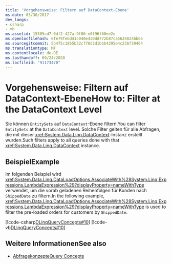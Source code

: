 ```yaml
---
title: 'Vorgehensweise: Filtern auf DataContext-Ebene'
ms.date: 03/30/2017
dev_langs:
- csharp
- vb
ms.assetid: 15505cd7-0df2-427a-9f86-e0f96f60ee2e
ms.openlocfilehash: 6fe79febd41c040e430dd772b87ca5624824bb65
ms.sourcegitcommit: 5b475c1855b32cf78d2d1bbb4295e4c236f39464
ms.translationtype: MT
ms.contentlocale: de-DE
ms.lasthandoff: 09/24/2020
ms.locfileid: "91173470"
---
```

# <a name="how-to-filter-at-the-datacontext-level"></a><span data-ttu-id="bb652-102">Vorgehensweise: Filtern auf DataContext-Ebene</span><span class="sxs-lookup"><span data-stu-id="bb652-102">How to: Filter at the DataContext Level</span></span>

<span data-ttu-id="bb652-103">Sie können `EntitySets` auf `DataContext`-Ebene filtern.</span><span class="sxs-lookup"><span data-stu-id="bb652-103">You can filter `EntitySets` at the `DataContext` level.</span></span> <span data-ttu-id="bb652-104">Solche Filter gelten für alle Abfragen, die mit dieser <xref:System.Data.Linq.DataContext>-Instanz erstellt wurden.</span><span class="sxs-lookup"><span data-stu-id="bb652-104">Such filters apply to all queries done with that <xref:System.Data.Linq.DataContext> instance.</span></span>  
  
## <a name="example"></a><span data-ttu-id="bb652-105">Beispiel</span><span class="sxs-lookup"><span data-stu-id="bb652-105">Example</span></span>  

 <span data-ttu-id="bb652-106">Im folgenden Beispiel wird <xref:System.Data.Linq.DataLoadOptions.AssociateWith%28System.Linq.Expressions.LambdaExpression%29?displayProperty=nameWithType> verwendet, um die vorab geladenen Reihenfolgen für Kunden nach `ShippedDate` zu filtern.</span><span class="sxs-lookup"><span data-stu-id="bb652-106">In the following example, <xref:System.Data.Linq.DataLoadOptions.AssociateWith%28System.Linq.Expressions.LambdaExpression%29?displayProperty=nameWithType> is used to filter the pre-loaded orders for customers by `ShippedDate`.</span></span>  
  
 [!code-csharp[DLinqQueryConcepts#10](../../../../../../samples/snippets/csharp/VS_Snippets_Data/DLinqQueryConcepts/cs/Program.cs#10)]
 [!code-vb[DLinqQueryConcepts#10](../../../../../../samples/snippets/visualbasic/VS_Snippets_Data/DLinqQueryConcepts/vb/Module1.vb#10)]  
  
## <a name="see-also"></a><span data-ttu-id="bb652-107">Weitere Informationen</span><span class="sxs-lookup"><span data-stu-id="bb652-107">See also</span></span>

- [<span data-ttu-id="bb652-108">Abfragekonzepte</span><span class="sxs-lookup"><span data-stu-id="bb652-108">Query Concepts</span></span>](query-concepts.md)
